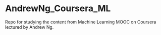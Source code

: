 # AndrewNg_Coursera_ML
Repo for studying the content from Machine Learning MOOC on Coursera lectured by Andrew Ng.
